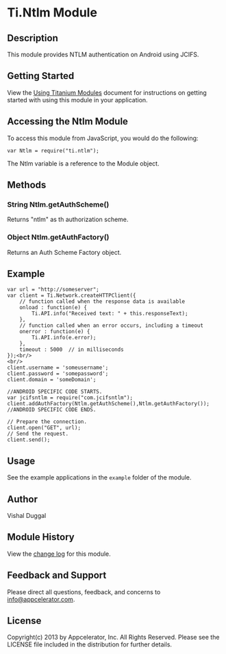 # Ti.Ntlm Module

## Description

This module provides NTLM authentication on Android using JCIFS.

## Getting Started

View the [Using Titanium Modules](http://docs.appcelerator.com/titanium/latest/#!/guide/Using_Titanium_Modules) document for instructions on getting
started with using this module in your application.

## Accessing the Ntlm Module

To access this module from JavaScript, you would do the following:

	var Ntlm = require("ti.ntlm");

The Ntlm variable is a reference to the Module object.	

## Methods

### String Ntlm.getAuthScheme()
Returns "ntlm" as th authorization scheme. 

### Object Ntlm.getAuthFactory()
Returns an Auth Scheme Factory object.

## Example

	var url = "http://someserver";
	var client = Ti.Network.createHTTPClient({
		// function called when the response data is available
	    onload : function(e) {
	    	Ti.API.info("Received text: " + this.responseText);
	    },
	    // function called when an error occurs, including a timeout
	    onerror : function(e) {
	    	Ti.API.info(e.error);
	    },
	    timeout : 5000  // in milliseconds
	});<br/>
	<br/> 
	client.username = 'someusername';
	client.password = 'somepassword';
	client.domain = 'someDomain';
	
	//ANDROID SPECIFIC CODE STARTS.
	var jcifsntlm = require("com.jcifsntlm");
	client.addAuthFactory(Ntlm.getAuthScheme(),Ntlm.getAuthFactory());
	//ANDROID SPECIFIC CODE ENDS. 
	
	// Prepare the connection.
	client.open("GET", url);
	// Send the request.
	client.send();

## Usage
See the example applications in the `example` folder of the module.

## Author
Vishal Duggal

## Module History

View the [change log](changelog.html) for this module.

## Feedback and Support
Please direct all questions, feedback, and concerns to [info@appcelerator.com](mailto:info@appcelerator.com?subject=Android%20Ntlm%20Module).

## License
Copyright(c) 2013 by Appcelerator, Inc. All Rights Reserved. Please see the LICENSE file included in the distribution for further details.

